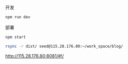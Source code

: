 开发
```bash
npm run dev
```

部署
```bash
npm start

rsync -r dist/ seed@115.28.176.80:~/work_space/blog/
```

http://115.28.176.80:8081/#!/